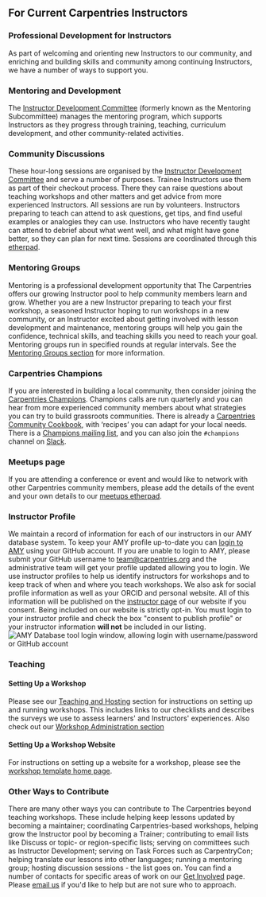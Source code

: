 ## For Current Carpentries Instructors

### Professional Development for Instructors 
As part of welcoming and orienting new Instructors to our community, and enriching and 
building skills and community among continuing Instructors, we have a number of ways to support you.

### Mentoring and Development
The [Instructor Development Committee](https://docs.carpentries.org/topic_folders/instructor_development/instructor_development_committee.html) 
(formerly known as the Mentoring Subcommittee) manages the mentoring program, which supports Instructors as they progress 
through training, teaching, curriculum development, and other community-related activities.

### Community Discussions
These hour-long sessions are organised by 
the [Instructor Development Committee](https://docs.carpentries.org/topic_folders/instructor_development/instructor_development_committee.html) and 
serve a number of purposes. Trainee Instructors use them as part of their checkout process. There they can raise questions about teaching workshops and other matters and get advice from more experienced Instructors. All sessions are run by volunteers. Instructors preparing to teach can attend to ask questions, get tips, and find useful examples or analogies they can use. Instructors who have recently taught can attend to debrief about what went well, and what might have gone better, so they can plan for next time. Sessions are coordinated through this [etherpad](https://pad.carpentries.org/community-discussions). 

### Mentoring Groups
Mentoring is a professional development opportunity that The Carpentries offers our growing Instructor pool to help 
community members learn and grow. Whether you are a new Instructor preparing to teach your first workshop, a seasoned Instructor 
hoping to run workshops in a new community, or an Instructor excited about getting involved with lesson development and maintenance, 
mentoring groups will help you gain the confidence, technical skills, and teaching skills you need to reach your goal. Mentoring 
groups run in specified rounds at regular intervals. See 
the [Mentoring Groups section](https://docs.carpentries.org/topic_folders/instructor_development/mentoring_groups.html) for more information. 

### Carpentries Champions
If you are interested in building a local community, then consider joining 
the [Carpentries Champions](https://pad.carpentries.org/champions). Champions calls 
are run quarterly and you can hear from more experienced community members about what strategies 
you can try to build grassroots communities. There is already 
a [Carpentries Community Cookbook](https://cookbook.carpentries.org/), with 
‘recipes’ you can adapt for your local needs. There is a 
[Champions mailing list](https://carpentries.topicbox.com/groups/champions), and 
you can also join the `#champions` channel on [Slack](https://swc-slack-invite.herokuapp.com/).

### Meetups page
If you are attending a conference or event and would like to network with other Carpentries community members, 
please add the details of the event and your own details to our [meetups etherpad](https://pad.carpentries.org/swc-events-meetup).

### Instructor Profile
We maintain a record of information for each of our instructors in our AMY database system. 
To keep your AMY profile up-to-date you can [login to AMY](https://amy.carpentries.org/) using your GitHub account. 
If you are unable to login to AMY, please submit your GitHub username to [team@carpentries.org](mailto:team@carpentries.org) 
and the administrative team will get your profile updated allowing you to login. 
We use instructor profiles to help us identify instructors for workshops and to keep track of when and where you teach workshops. 
We also ask for social profile information as well as your ORCID and personal website. All of this information will be published 
on the [instructor page](https://carpentries.org/instructors) of our website if you consent. Being included on our website is 
strictly opt-in. You must login to your instructor profile and check the box "consent to publish profile" or your instructor 
information **will not** be included in our listing. 
![AMY Database tool login window, allowing login with 
username/password or GitHub account](https://docs.carpentries.org/_images/amy_login_screen.png)

### Teaching

#### Setting Up a Workshop
Please see our [Teaching and Hosting](https://docs.carpentries.org/topic_folders/hosts_instructors/index.html) section for 
instructions on setting up and running workshops. This includes links to our checklists and describes the surveys we use to assess learners' and Instructors' experiences. Also check out our [Workshop Administration section](https://docs.carpentries.org/topic_folders/workshop_administration/index.html)

#### Setting Up a Workshop Website
For instructions on setting up a website for a workshop, please see 
the [workshop template home page](https://github.com/carpentries/workshop-template).

### Other Ways to Contribute

There are many other ways you can contribute to The Carpentries beyond teaching workshops. These include helping 
keep lessons updated by becoming a maintainer; coordinating Carpentries-based workshops, helping grow the Instructor pool by becoming a Trainer; contributing to email lists like Discuss or topic- or region-specific lists; serving on committees such as 
Instructor Development; serving on Task Forces such as CarpentryCon; helping translate our 
lessons into other languages; running a mentoring group; hosting discussion sessions - the list goes on. 
You can find a number of contacts for specific areas of work on our [Get Involved](https://carpentries.org/community/) page. 
Please [email us](mailto:team@carpentries.org) if you'd like to help but are not sure who to approach. 


